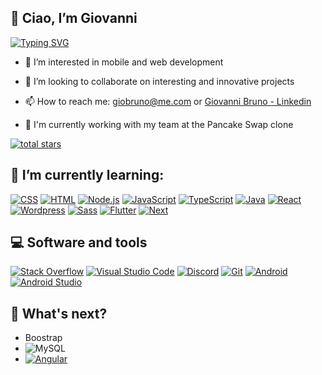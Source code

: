 ## 👋 **Ciao, I’m Giovanni**

[![Typing SVG](https://readme-typing-svg.demolab.com/?lines=Junior+Full+Stack+Developer;Coding+the+future)](https://git.io/typing-svg)


- 👀 I’m interested in mobile and web development
- 💞️ I’m looking to collaborate on interesting and innovative projects
- 📫 How to reach me: giobruno@me.com or <a href="https://www.linkedin.com/in/giovanni-bruno-64371ba5">Giovanni Bruno - Linkedin</a></p>

- 🍻 I'm currently working with my team at the Pancake Swap clone

<a href="https://github.com/giogithub89?tab=repositories&sort=stargazers"><img alt="total stars" title="Total stars on GitHub" src="https://custom-icon-badges.demolab.com/github/stars/giogithub89?/custom-icon-badges?logo=star"/></a>

## 🌱 I’m currently learning: <br>
 <a href="https://github.com/search?q=user%3ADenverCoder1+language%3Acss"><img alt="CSS" src="https://img.shields.io/badge/CSS-1572B6.svg?logo=css3&logoColor=white"></a>
 <a href="https://github.com/search?q=user%3ADenverCoder1+language%3Ahtml"><img alt="HTML" src="https://img.shields.io/badge/HTML-E34F26.svg?logo=html5&logoColor=white"></a>
<a href="https://github.com/search?q=user%3ADenverCoder1+language%3Ajavascript"><img alt="Node.js" src="https://img.shields.io/badge/Node.js-43853D.svg?logo=node.js&logoColor=white"></a>
<a href="https://github.com/search?q=user%3ADenverCoder1+language%3Ajavascript"><img alt="JavaScript" src="https://img.shields.io/badge/JavaScript-F7DF1E.svg?logo=javascript&logoColor=black"></a>
<a href="https://github.com/search?q=user%3ADenverCoder1+language%3AtypeScript"><img alt="TypeScript" src="https://img.shields.io/badge/TypeScript-007ACC.svg?logo=typescript&logoColor=white"></a>
 <a href="https://github.com/search?q=user%3ADenverCoder1+language%3Ajava"><img alt="Java" src="https://custom-icon-badges.demolab.com/badge/Java-007396.svg?logo=java&logoColor=white"></a>
 <a href="#"><img alt="React" src="https://img.shields.io/badge/React-20232a.svg?logo=react&logoColor=%2361DAFB"></a>
 <a href="#"><img alt="Wordpress" src="https://img.shields.io/badge/Wordpress-21759B?logo=wordpress&logoColor=white"></a>
 <a href="#"><img alt="Sass" src="https://img.shields.io/badge/Sass-ffc0cb.svg?logo=sass&logoColor=white"></a>
 <a href="#"><img alt="Flutter" src="https://img.shields.io/badge/Flutter-5AC6F6.svg?logo=flutter&logoColor=white"></a>
 <a href="#"><img alt="Next" src="https://img.shields.io/badge/Next.js-5AC6F6.svg?logo=nextdotjs&logoColor=white"></a>
 
 ## 💻 Software and tools
 <a href="#"><img alt="Stack Overflow" src="https://img.shields.io/badge/-Stack%20Overflow-FE7A16?logo=stack-overflow&logoColor=white"></a>
 <a href="#"><img alt="Visual Studio Code" src="https://img.shields.io/badge/Visual%20Studio%20Code-0078d7.svg?logo=visual-studio-code&logoColor=white"></a>
 <a href="#"><img alt="Discord" src="https://img.shields.io/badge/-Discord-5865F2.svg?logo=discord&logoColor=white"></a>
 <a href="#"><img alt="Git" src="https://img.shields.io/badge/Git-F05033.svg?logo=git&logoColor=white"></a>
 <a href="#"><img alt="Android" src="https://img.shields.io/badge/Android-3DDC84?logo=android&logoColor=white"></a>
 <a href="#"><img alt="Android Studio" src="https://img.shields.io/badge/Android%20Studio-008678.svg?logo=android-studio&logoColor=white"></a>
 
 


## 📘 What's next?
- Boostrap
- <img alt="MySQL" src="https://img.shields.io/badge/MySQL-00f.svg?logo=mysql&amp;logoColor=white" style="max-width: 100%;">
- <a href="#"><img alt="Angular" src="https://img.shields.io/badge/Angular-ff0000.svg?logo=angular&logoColor=white"></a> 





<!---
giogithub89/giogithub89 is a ✨ special ✨ repository because its `README.md` (this file) appears on your GitHub profile.
You can click the Preview link to take a look at your changes.
--->
